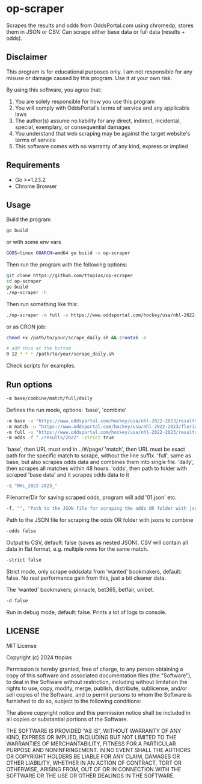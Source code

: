 # op-scraper

Scrapes the results and odds from OddsPortal.com using chromedp, stores them in JSON or CSV. Can scrape either base data or full data (results + odds).

## Disclaimer

This program is for educational purposes only. I am not responsible for any misuse or damage caused by this program. Use it at your own risk.

By using this software, you agree that:

1. You are solely responsible for how you use this program
2. You will comply with OddsPortal's terms of service and any applicable laws
3. The author(s) assume no liability for any direct, indirect, incidental, special, exemplary, or consequential damages
4. You understand that web scraping may be against the target website's terms of service
5. This software comes with no warranty of any kind, express or implied

## Requirements

- Go >=1.23.2
- Chrome Browser

## Usage

Build the program

```bash
go build
```

or with some env vars

```bash
GOOS=linux GOARCH=amd64 go build -o op-scraper
```

Then run the program with the following options:

```bash
git clone https://github.com/ttopias/op-scraper
cd op-scraper
go build
./op-scraper -h
```

Then run something like this:

```bash
./op-scraper -m full -u https://www.oddsportal.com/hockey/usa/nhl-2022-2023/results/#/page/ -s NHL_2022-2023_ -f ./results/2022
```

or as CRON job:

```bash
chmod +x /path/to/your/scrape_daily.sh && crontab -e

# add this at the bottom
0 12 * * * /path/to/your/scrape_daily.sh
```

Check scripts for examples.

## Run options

```bash
-m base/combine/match/full/daily
```

Defines the run mode, options: 'base', 'combine'

```bash
-m base -u "https://www.oddsportal.com/hockey/usa/nhl-2022-2023/results/#/page/"
-m match -u "https://www.oddsportal.com/hockey/usa/nhl-2022-2023/florida-panthers-vegas-golden-knights-EeQklJzr/"
-m full -u "https://www.oddsportal.com/hockey/usa/nhl-2022-2023/results/#/page/"
-m odds -f "./results/2022" -strict true
```

'base', then URL must end in ../#/page/
'match', then URL must be exact path for the specific match to scrape, without the line suffix.
'full', same as base, but also scrapes odds data and combines them into single file.
'daily', then scrapes all matches within 48 hours.
'odds', then path to folder with scraped 'base data' and it scrapes odds data to it

```bash
-s "NHL_2022-2023_"
```

Filename/Dir for saving scraped odds, program will add '01.json' etc.

```bash
-f, "", "Path to the JSON file for scraping the odds OR folder with jsons to combine"
```

Path to the JSON file for scraping the odds OR folder with jsons to combine

```bash
-odds false
```

Output to CSV, default: false (saves as nested JSON). CSV will contain all data in flat format, e.g. multiple rows for the same match.

```bash
-strict false
```

Strict mode, only scrape oddsdata from 'wanted' bookmakers, default: false. No real performance gain from this, just a bit cleaner data.

The 'wanted' bookmakers; pinnacle, bet365, betfair, unibet.

```bash
-d false
```

Run in debug mode, default: false. Prints a lot of logs to console.

## LICENSE

MIT License

Copyright (c) 2024 ttopias

Permission is hereby granted, free of charge, to any person obtaining a copy of this software and associated documentation files (the "Software"), to deal in the Software without restriction, including without limitation the rights to use, copy, modify, merge, publish, distribute, sublicense, and/or sell copies of the Software, and to permit persons to whom the Software is furnished to do so, subject to the following conditions:

The above copyright notice and this permission notice shall be included in all copies or substantial portions of the Software.

THE SOFTWARE IS PROVIDED "AS IS", WITHOUT WARRANTY OF ANY KIND, EXPRESS OR IMPLIED, INCLUDING BUT NOT LIMITED TO THE WARRANTIES OF MERCHANTABILITY, FITNESS FOR A PARTICULAR PURPOSE AND NONINFRINGEMENT. IN NO EVENT SHALL THE AUTHORS OR COPYRIGHT HOLDERS BE LIABLE FOR ANY CLAIM, DAMAGES OR OTHER LIABILITY, WHETHER IN AN ACTION OF CONTRACT, TORT OR OTHERWISE, ARISING FROM, OUT OF OR IN CONNECTION WITH THE SOFTWARE OR THE USE OR OTHER DEALINGS IN THE SOFTWARE.
